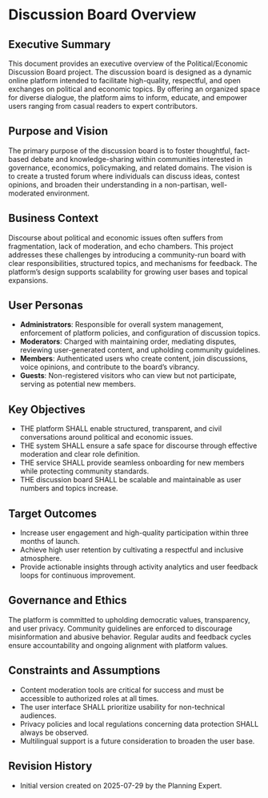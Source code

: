 # Discussion Board Overview

## Executive Summary
This document provides an executive overview of the Political/Economic Discussion Board project. The discussion board is designed as a dynamic online platform intended to facilitate high-quality, respectful, and open exchanges on political and economic topics. By offering an organized space for diverse dialogue, the platform aims to inform, educate, and empower users ranging from casual readers to expert contributors.

## Purpose and Vision
The primary purpose of the discussion board is to foster thoughtful, fact-based debate and knowledge-sharing within communities interested in governance, economics, policymaking, and related domains. The vision is to create a trusted forum where individuals can discuss ideas, contest opinions, and broaden their understanding in a non-partisan, well-moderated environment.

## Business Context
Discourse about political and economic issues often suffers from fragmentation, lack of moderation, and echo chambers. This project addresses these challenges by introducing a community-run board with clear responsibilities, structured topics, and mechanisms for feedback. The platform’s design supports scalability for growing user bases and topical expansions.

## User Personas
- **Administrators**: Responsible for overall system management, enforcement of platform policies, and configuration of discussion topics.
- **Moderators**: Charged with maintaining order, mediating disputes, reviewing user-generated content, and upholding community guidelines.
- **Members**: Authenticated users who create content, join discussions, voice opinions, and contribute to the board’s vibrancy.
- **Guests**: Non-registered visitors who can view but not participate, serving as potential new members.

## Key Objectives
- THE platform SHALL enable structured, transparent, and civil conversations around political and economic issues.
- THE system SHALL ensure a safe space for discourse through effective moderation and clear role definition.
- THE service SHALL provide seamless onboarding for new members while protecting community standards.
- THE discussion board SHALL be scalable and maintainable as user numbers and topics increase.

## Target Outcomes
- Increase user engagement and high-quality participation within three months of launch.
- Achieve high user retention by cultivating a respectful and inclusive atmosphere.
- Provide actionable insights through activity analytics and user feedback loops for continuous improvement.

## Governance and Ethics
The platform is committed to upholding democratic values, transparency, and user privacy. Community guidelines are enforced to discourage misinformation and abusive behavior. Regular audits and feedback cycles ensure accountability and ongoing alignment with platform values.

## Constraints and Assumptions
- Content moderation tools are critical for success and must be accessible to authorized roles at all times.
- The user interface SHALL prioritize usability for non-technical audiences.
- Privacy policies and local regulations concerning data protection SHALL always be observed.
- Multilingual support is a future consideration to broaden the user base.

## Revision History
- Initial version created on 2025-07-29 by the Planning Expert.
